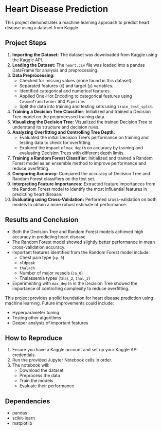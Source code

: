 # Heart Disease Prediction

This project demonstrates a machine learning approach to predict heart disease using a dataset from Kaggle.

## Project Steps

1. **Importing the Dataset:** The dataset was downloaded from Kaggle using the Kaggle API.  
2. **Loading the Dataset:** The `heart.csv` file was loaded into a pandas DataFrame for analysis and preprocessing.  
3. **Data Preprocessing:**  
   - Checked for missing values (none found in this dataset).  
   - Separated features (`X`) and target (`y`) variables.  
   - Identified categorical and numerical features.  
   - Applied One-Hot Encoding to categorical features using `ColumnTransformer` and `Pipeline`.  
   - Split the data into training and testing sets using `train_test_split`.  
4. **Training a Decision Tree Classifier:** Initialized and trained a Decision Tree model on the preprocessed training data.  
5. **Visualizing the Decision Tree:** Visualized the trained Decision Tree to understand its structure and decision rules.  
6. **Analyzing Overfitting and Controlling Tree Depth:**  
   - Evaluated the initial Decision Tree’s performance on training and testing data to check for overfitting.  
   - Explored the impact of `max_depth` on accuracy by training and evaluating Decision Trees with different depth limits.  
7. **Training a Random Forest Classifier:** Initialized and trained a Random Forest model as an ensemble method to improve performance and reduce overfitting.  
8. **Comparing Accuracy:** Compared the accuracy of Decision Tree and Random Forest classifiers on the test set.  
9. **Interpreting Feature Importances:** Extracted feature importances from the Random Forest model to identify the most influential features in predicting heart disease.  
10. **Evaluating using Cross-Validation:** Performed cross-validation on both models to obtain a more robust estimate of performance.  

## Results and Conclusion

- Both the Decision Tree and Random Forest models achieved high accuracy in predicting heart disease.  
- The Random Forest model showed slightly better performance in mean cross-validation accuracy.  
- Important features identified from the Random Forest model include:
  - Chest pain type (`cp_0`)
  - `oldpeak`
  - `thalach`
  - Number of major vessels (`ca_0`)
  - Thalassemia types (`thal_2`, `thal_3`)  
- Experimenting with `max_depth` in the Decision Tree showed the importance of controlling complexity to reduce overfitting.

This project provides a solid foundation for heart disease prediction using machine learning. Future improvements could include:
- Hyperparameter tuning
- Testing other algorithms
- Deeper analysis of important features  

## How to Reproduce

1. Ensure you have a Kaggle account and set up your Kaggle API credentials.  
2. Run the provided Jupyter Notebook cells in order.  
3. The notebook will:
   - Download the dataset
   - Preprocess the data
   - Train the models
   - Evaluate their performance  

## Dependencies

- pandas  
- scikit-learn  
- matplotlib

